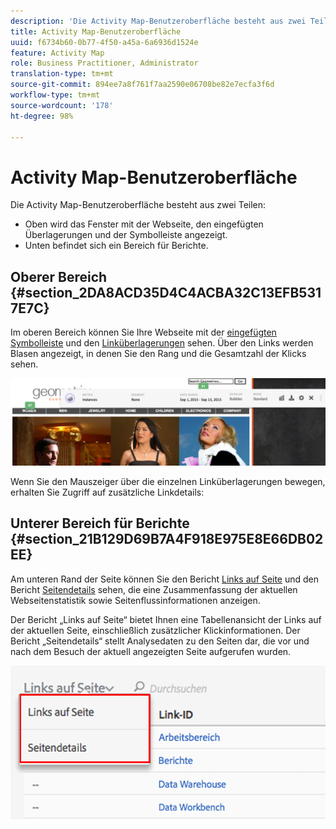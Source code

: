 ```yaml
---
description: 'Die Activity Map-Benutzeroberfläche besteht aus zwei Teilen '
title: Activity Map-Benutzeroberfläche
uuid: f6734b60-0b77-4f50-a45a-6a6936d1524e
feature: Activity Map
role: Business Practitioner, Administrator
translation-type: tm+mt
source-git-commit: 894ee7a8f761f7aa2590e06708be82e7ecfa3f6d
workflow-type: tm+mt
source-wordcount: '178'
ht-degree: 98%

---
```



# Activity Map-Benutzeroberfläche

Die Activity Map-Benutzeroberfläche besteht aus zwei Teilen:

* Oben wird das Fenster mit der Webseite, den eingefügten Überlagerungen und der Symbolleiste angezeigt.
* Unten befindet sich ein Bereich für Berichte.

## Oberer Bereich {#section_2DA8ACD35D4C4ACBA32C13EFB5317E7C}

Im oberen Bereich können Sie Ihre Webseite mit der [eingefügten Symbolleiste](/help/analyze/activity-map/activitymap-standard-live.md) und den [Linküberlagerungen](/help/analyze/activity-map/activitymap-gainerslosers.md) sehen. Über den Links werden Blasen angezeigt, in denen Sie den Rang und die Gesamtzahl der Klicks sehen.

![](assets/top_panel.png)

Wenn Sie den Mauszeiger über die einzelnen Linküberlagerungen bewegen, erhalten Sie Zugriff auf zusätzliche Linkdetails:

## Unterer Bereich für Berichte {#section_21B129D69B7A4F918E975E8E66DB02EE}

Am unteren Rand der Seite können Sie den Bericht [Links auf Seite](/help/analyze/activity-map/activitymap-links-report.md) und den Bericht [Seitendetails](/help/analyze/activity-map/activitymap-page-flow.md) sehen, die eine Zusammenfassung der aktuellen Webseitenstatistik sowie Seitenflussinformationen anzeigen.

Der Bericht „Links auf Seite“ bietet Ihnen eine Tabellenansicht der Links auf der aktuellen Seite, einschließlich zusätzlicher Klickinformationen. Der Bericht „Seitendetails“ stellt Analysedaten zu den Seiten dar, die vor und nach dem Besuch der aktuell angezeigten Seite aufgerufen wurden.

![](assets/bottom_panel.png)

